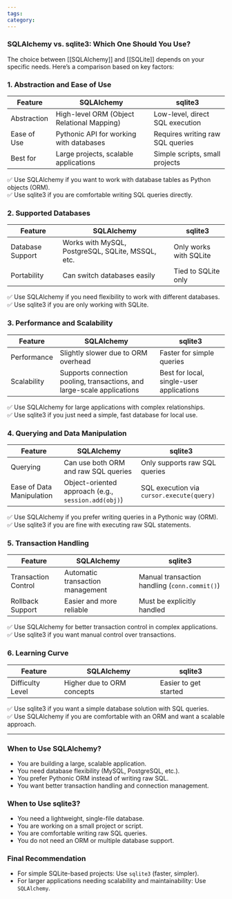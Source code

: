 ```yaml
---
tags: 
category: 
---
```


### SQLAlchemy vs. sqlite3: Which One Should You Use?

The choice between [[SQLAlchemy]] and [[SQLite]] depends on your specific needs. Here’s a comparison based on key factors:

### 1. Abstraction and Ease of Use

| Feature     | SQLAlchemy                                 | sqlite3                          |
| ----------- | ------------------------------------------ | -------------------------------- |
| Abstraction | High-level ORM (Object Relational Mapping) | Low-level, direct SQL execution  |
| Ease of Use | Pythonic API for working with databases    | Requires writing raw SQL queries |
| Best for    | Large projects, scalable applications      | Simple scripts, small projects   |

✅ Use SQLAlchemy if you want to work with database tables as Python objects (ORM).  
✅ Use sqlite3 if you are comfortable writing SQL queries directly.

### 2. Supported Databases

|Feature|SQLAlchemy|sqlite3|
|---|---|---|
|Database Support|Works with MySQL, PostgreSQL, SQLite, MSSQL, etc.|Only works with SQLite|
|Portability|Can switch databases easily|Tied to SQLite only|

✅ Use SQLAlchemy if you need flexibility to work with different databases.  
✅ Use sqlite3 if you are only working with SQLite.

### 3. Performance and Scalability

|Feature|SQLAlchemy|sqlite3|
|---|---|---|
|Performance|Slightly slower due to ORM overhead|Faster for simple queries|
|Scalability|Supports connection pooling, transactions, and large-scale applications|Best for local, single-user applications|

✅ Use SQLAlchemy for large applications with complex relationships.  
✅ Use sqlite3 if you just need a simple, fast database for local use.

### 4. Querying and Data Manipulation

|Feature|SQLAlchemy|sqlite3|
|---|---|---|
|Querying|Can use both ORM and raw SQL queries|Only supports raw SQL queries|
|Ease of Data Manipulation|Object-oriented approach (e.g., `session.add(obj)`)|SQL execution via `cursor.execute(query)`|

✅ Use SQLAlchemy if you prefer writing queries in a Pythonic way (ORM).  
✅ Use sqlite3 if you are fine with executing raw SQL statements.



### 5. Transaction Handling

|Feature|SQLAlchemy|sqlite3|
|---|---|---|
|Transaction Control|Automatic transaction management|Manual transaction handling (`conn.commit()`)|
|Rollback Support|Easier and more reliable|Must be explicitly handled|

✅ Use SQLAlchemy for better transaction control in complex applications.  
✅ Use sqlite3 if you want manual control over transactions.

### 6. Learning Curve

|Feature|SQLAlchemy|sqlite3|
|---|---|---|
|Difficulty Level|Higher due to ORM concepts|Easier to get started|

✅ Use sqlite3 if you want a simple database solution with SQL queries.  
✅ Use SQLAlchemy if you are comfortable with an ORM and want a scalable approach.

---

### When to Use SQLAlchemy?

- You are building a large, scalable application.
- You need database flexibility (MySQL, PostgreSQL, etc.).
- You prefer Pythonic ORM instead of writing raw SQL.
- You want better transaction handling and connection management.

### When to Use sqlite3?

- You need a lightweight, single-file database.
- You are working on a small project or script.
- You are comfortable writing raw SQL queries.
- You do not need an ORM or multiple database support.

### Final Recommendation

- For simple SQLite-based projects: Use `sqlite3` (faster, simpler).
- For larger applications needing scalability and maintainability: Use `SQLAlchemy`.